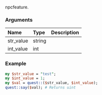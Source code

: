npcfeature.
### Arguments
**Name**|**Type**|**Description**
:---|:---|:---
str_value|string|
int_value|int|

### Example

```perl
my $str_value = "test";
my $int_value = 1;
my $val = quest::($str_value, $int_value);
quest::say($val); # Returns uint
```